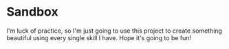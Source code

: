 # Sandbox

I'm luck of practice, so I'm just going to use this project to create something beautiful using every single skill I have. Hope it's going to be fun!



